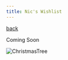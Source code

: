 ```yaml
---
title: Nic's Wishlist
---
```


[back](../index.md)

Coming Soon

![ChristmasTree](http://www.webweaver.nu/clipart/img/holidays/christmas/animated-christmas-tree.gif)